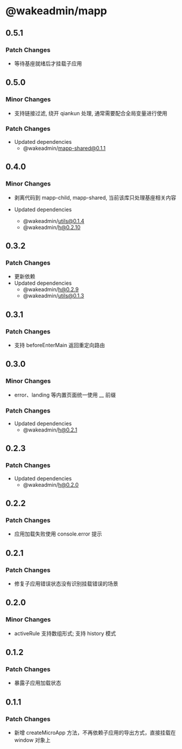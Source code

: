 # @wakeadmin/mapp

## 0.5.1

### Patch Changes

- 等待基座就绪后才挂载子应用

## 0.5.0

### Minor Changes

- 支持链接过滤, 绕开 qiankun 处理, 通常需要配合全局变量进行使用

### Patch Changes

- Updated dependencies
  - @wakeadmin/mapp-shared@0.1.1

## 0.4.0

### Minor Changes

- 剥离代码到 mapp-child, mapp-shared, 当前该库只处理基座相关内容

- Updated dependencies
  - @wakeadmin/utils@0.1.4
  - @wakeadmin/h@0.2.10

## 0.3.2

### Patch Changes

- 更新依赖
- Updated dependencies
  - @wakeadmin/h@0.2.9
  - @wakeadmin/utils@0.1.3

## 0.3.1

### Patch Changes

- 支持 beforeEnterMain 返回重定向路由

## 0.3.0

### Minor Changes

- error、landing 等内置页面统一使用 \_\_ 前缀

### Patch Changes

- Updated dependencies
  - @wakeadmin/h@0.2.1

## 0.2.3

### Patch Changes

- Updated dependencies
  - @wakeadmin/h@0.2.0

## 0.2.2

### Patch Changes

- 应用加载失败使用 console.error 提示

## 0.2.1

### Patch Changes

- 修复子应用错误状态没有识别挂载错误的场景

## 0.2.0

### Minor Changes

- activeRule 支持数组形式; 支持 history 模式

## 0.1.2

### Patch Changes

- 暴露子应用加载状态

## 0.1.1

### Patch Changes

- 新增 createMicroApp 方法，不再依赖子应用的导出方式，直接挂载在 window 对象上
